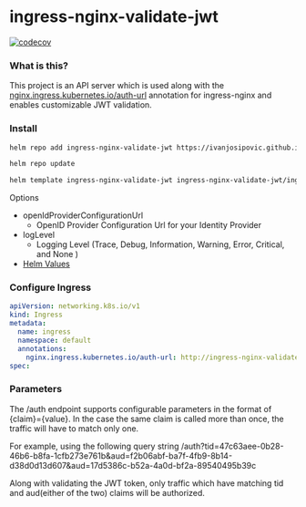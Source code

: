 # ingress-nginx-validate-jwt
[![codecov](https://codecov.io/gh/IvanJosipovic/ingress-nginx-validate-jwt/branch/main/graph/badge.svg?token=hh1FWYrH5r)](https://codecov.io/gh/IvanJosipovic/ingress-nginx-validate-jwt)
### What is this?
This project is an API server which is used along with the [nginx.ingress.kubernetes.io/auth-url](https://github.com/kubernetes/ingress-nginx/blob/main/docs/user-guide/nginx-configuration/annotations.md#external-authentication) annotation for ingress-nginx and enables customizable JWT validation.

### Install

```bash
helm repo add ingress-nginx-validate-jwt https://ivanjosipovic.github.io/ingress-nginx-validate-jwt

helm repo update

helm template ingress-nginx-validate-jwt ingress-nginx-validate-jwt/ingress-nginx-validate-jwt --set openIdProviderConfigurationUrl="https://login.microsoftonline.com/common/v2.0/.well-known/openid-configuration"
```

Options

- openIdProviderConfigurationUrl
  - OpenID Provider Configuration Url for your Identity Provider
- logLevel
  - Logging Level (Trace, Debug, Information, Warning, Error, Critical, and None )
- [Helm Values](charts/ingress-nginx-validate-jwt/values.yaml)

### Configure Ingress

```yaml
apiVersion: networking.k8s.io/v1
kind: Ingress
metadata:
  name: ingress
  namespace: default
  annotations:
    nginx.ingress.kubernetes.io/auth-url: http://ingress-nginx-validate-jwt.ingress-nginx-validate-jwt.svc.cluster.local/auth?tid=47c63aee-0b28-46b6-b8fa-1cfb273e761b&aud=f2b06abf-ba7f-4fb9-8b14-d38d0d13d607&aud=17d5386c-b52a-4a0d-bf2a-89540495b39c
spec:
```

### Parameters

The /auth endpoint supports configurable parameters in the format of {claim}={value}. In the case the same claim is called more than once, the traffic will have to match only one.

For example, using the following query string /auth?tid=47c63aee-0b28-46b6-b8fa-1cfb273e761b&aud=f2b06abf-ba7f-4fb9-8b14-d38d0d13d607&aud=17d5386c-b52a-4a0d-bf2a-89540495b39c

Along with validating the JWT token, only traffic which have matching tid and aud(either of the two) claims will be authorized.

